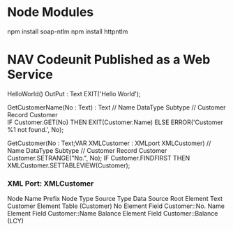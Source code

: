 # Node Modules
npm install soap-ntlm
npm install httpntlm

# NAV Codeunit Published as a Web Service
HelloWorld() OutPut : Text
EXIT('Hello World');

GetCustomerName(No : Text) : Text
// Name	    DataType	Subtype
// Customer	Record	  Customer	
IF Customer.GET(No) THEN
  EXIT(Customer.Name)
ELSE
  ERROR('Customer %1 not found.', No);
  
GetCustomer(No : Text;VAR XMLCustomer : XMLport XMLCustomer)
// Name	    DataType	Subtype
// Customer	Record	  Customer	
Customer.SETRANGE("No.", No);
IF Customer.FINDFIRST THEN
  XMLCustomer.SETTABLEVIEW(Customer);

### XML Port: XMLCustomer
Node Name	Prefix	Node Type	Source Type	Data Source
Root		        Element	    Text	      <Root>
Customer		    Element	    Table	      <Customer>(Customer)
No		          Element	    Field	      Customer::No.
Name		        Element	    Field	      Customer::Name
Balance		      Element	    Field	      Customer::Balance (LCY) 